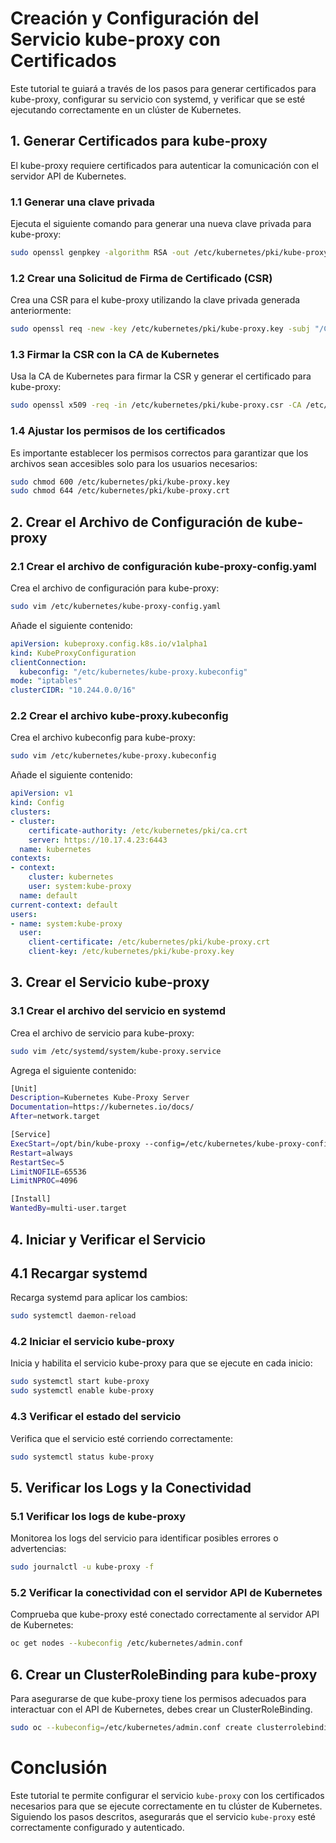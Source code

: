 
# Creación y Configuración del Servicio kube-proxy con Certificados

Este tutorial te guiará a través de los pasos para generar certificados para kube-proxy, configurar su servicio con systemd, y verificar que se esté ejecutando correctamente en un clúster de Kubernetes.

## 1. Generar Certificados para kube-proxy

El kube-proxy requiere certificados para autenticar la comunicación con el servidor API de Kubernetes.

### 1.1 Generar una clave privada

Ejecuta el siguiente comando para generar una nueva clave privada para kube-proxy:

```bash
sudo openssl genpkey -algorithm RSA -out /etc/kubernetes/pki/kube-proxy.key -pkeyopt rsa_keygen_bits:2048
```

### 1.2 Crear una Solicitud de Firma de Certificado (CSR)

Crea una CSR para el kube-proxy utilizando la clave privada generada anteriormente:

```bash
sudo openssl req -new -key /etc/kubernetes/pki/kube-proxy.key -subj "/CN=system:kube-proxy" -out /etc/kubernetes/pki/kube-proxy.csr
```

### 1.3 Firmar la CSR con la CA de Kubernetes

Usa la CA de Kubernetes para firmar la CSR y generar el certificado para kube-proxy:

```bash
sudo openssl x509 -req -in /etc/kubernetes/pki/kube-proxy.csr -CA /etc/kubernetes/pki/ca.crt -CAkey /etc/kubernetes/pki/ca.key -CAcreateserial -out /etc/kubernetes/pki/kube-proxy.crt -days 365
```

### 1.4 Ajustar los permisos de los certificados

Es importante establecer los permisos correctos para garantizar que los archivos sean accesibles solo para los usuarios necesarios:

```bash
sudo chmod 600 /etc/kubernetes/pki/kube-proxy.key
sudo chmod 644 /etc/kubernetes/pki/kube-proxy.crt
```

## 2. Crear el Archivo de Configuración de kube-proxy

### 2.1 Crear el archivo de configuración kube-proxy-config.yaml

Crea el archivo de configuración para kube-proxy:

```bash
sudo vim /etc/kubernetes/kube-proxy-config.yaml
```

Añade el siguiente contenido:

```yaml
apiVersion: kubeproxy.config.k8s.io/v1alpha1
kind: KubeProxyConfiguration
clientConnection:
  kubeconfig: "/etc/kubernetes/kube-proxy.kubeconfig"
mode: "iptables"
clusterCIDR: "10.244.0.0/16"
```

### 2.2 Crear el archivo kube-proxy.kubeconfig

Crea el archivo kubeconfig para kube-proxy:

```bash
sudo vim /etc/kubernetes/kube-proxy.kubeconfig
```

Añade el siguiente contenido:

```yaml
apiVersion: v1
kind: Config
clusters:
- cluster:
    certificate-authority: /etc/kubernetes/pki/ca.crt
    server: https://10.17.4.23:6443
  name: kubernetes
contexts:
- context:
    cluster: kubernetes
    user: system:kube-proxy
  name: default
current-context: default
users:
- name: system:kube-proxy
  user:
    client-certificate: /etc/kubernetes/pki/kube-proxy.crt
    client-key: /etc/kubernetes/pki/kube-proxy.key
```

## 3. Crear el Servicio kube-proxy

### 3.1 Crear el archivo del servicio en systemd

Crea el archivo de servicio para kube-proxy:

```bash
sudo vim /etc/systemd/system/kube-proxy.service
```

Agrega el siguiente contenido:

```bash
[Unit]
Description=Kubernetes Kube-Proxy Server
Documentation=https://kubernetes.io/docs/
After=network.target

[Service]
ExecStart=/opt/bin/kube-proxy --config=/etc/kubernetes/kube-proxy-config.yaml
Restart=always
RestartSec=5
LimitNOFILE=65536
LimitNPROC=4096

[Install]
WantedBy=multi-user.target
```

## 4. Iniciar y Verificar el Servicio

## 4.1 Recargar systemd

Recarga systemd para aplicar los cambios:

```bash
sudo systemctl daemon-reload
```

### 4.2 Iniciar el servicio kube-proxy

Inicia y habilita el servicio kube-proxy para que se ejecute en cada inicio:

```bash
sudo systemctl start kube-proxy
sudo systemctl enable kube-proxy
```

### 4.3 Verificar el estado del servicio

Verifica que el servicio esté corriendo correctamente:

```bash
sudo systemctl status kube-proxy
```

## 5. Verificar los Logs y la Conectividad

### 5.1 Verificar los logs de kube-proxy

Monitorea los logs del servicio para identificar posibles errores o advertencias:

```bash
sudo journalctl -u kube-proxy -f
```

### 5.2 Verificar la conectividad con el servidor API de Kubernetes

Comprueba que kube-proxy esté conectado correctamente al servidor API de Kubernetes:

```bash
oc get nodes --kubeconfig /etc/kubernetes/admin.conf
```

## 6. Crear un ClusterRoleBinding para kube-proxy

Para asegurarse de que kube-proxy tiene los permisos adecuados para interactuar con el API de Kubernetes, debes crear un ClusterRoleBinding.

```bash
sudo oc --kubeconfig=/etc/kubernetes/admin.conf create clusterrolebinding kubelet-bootstrap --clusterrole=system:node --user=kubelet
```

# Conclusión

Este tutorial te permite configurar el servicio `kube-proxy` con los certificados necesarios para que se ejecute correctamente en tu clúster de Kubernetes. Siguiendo los pasos descritos, asegurarás que el servicio `kube-proxy` esté correctamente configurado y autenticado.